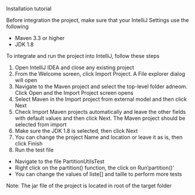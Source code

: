 Installation tutorial

Before integration the project, make sure that your IntelliJ Settings use the following
-	Maven 3.3 or higher
-	JDK 1.8

To integrate and run the project into IntelliJ, follow these steps

1.	Open IntelliJ IDEA and close any existing project
2.	From the Welcome screen, click Import Project. A File explorer dialog will open
3.	Navigate to the Maven project and select the top-level folder adneom. Click Open and the Import Project screen opens
4.	Select Maven in the Import project from external model and then click Next
5.	Check Import Maven projects automatically and leave the other fields with default values and then click Next. The Maven project should be selected from import 
6.	Make sure the JDK 1.8 is selected, then click Next
7.	You can change the project Name and location or leave it as is, then click Finish
8.	Run the test file
-	Navigate to the file PartitionUtilsTest
-	Right click on the partition() function, the click on Run’partition()’
-	You can change the values of liste[] and taille to perform more tests
 

Note: The jar file of the project is located in root of the target folder
